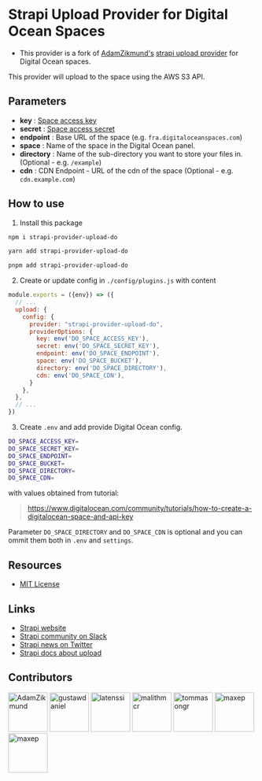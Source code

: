 # Strapi Upload Provider for Digital Ocean Spaces
- This provider is a fork of [AdamZikmund's](https://github.com/AdamZikmund) [strapi upload provider](https://github.com/AdamZikmund/strapi-provider-upload-digitalocean) for Digital Ocean spaces.

This provider will upload to the space using the AWS S3 API.

## Parameters
- **key** : [Space access key](https://cloud.digitalocean.com/account/api/tokens)
- **secret** : [Space access secret](https://cloud.digitalocean.com/account/api/tokens)
- **endpoint** : Base URL of the space (e.g. `fra.digitaloceanspaces.com`)
- **space** : Name of the space in the Digital Ocean panel.
- **directory** : Name of the sub-directory you want to store your files in. (Optional - e.g. `/example`)
- **cdn** : CDN Endpoint - URL of the cdn of the space (Optional - e.g. `cdn.example.com`)

## How to use

1. Install this package

```bash
npm i strapi-provider-upload-do
```
```bash
yarn add strapi-provider-upload-do
```
```bash
pnpm add strapi-provider-upload-do
```

2. Create or update config in `./config/plugins.js` with content

```js
module.exports = ({env}) => ({
  // ...
  upload: {
    config: {
      provider: "strapi-provider-upload-do", 
      providerOptions: {
        key: env('DO_SPACE_ACCESS_KEY'),
        secret: env('DO_SPACE_SECRET_KEY'),
        endpoint: env('DO_SPACE_ENDPOINT'),
        space: env('DO_SPACE_BUCKET'),
        directory: env('DO_SPACE_DIRECTORY'),
        cdn: env('DO_SPACE_CDN'),
      }
    },
  }, 
  // ...
})

```

3. Create `.env` and add provide Digital Ocean config.

```bash
DO_SPACE_ACCESS_KEY=
DO_SPACE_SECRET_KEY=
DO_SPACE_ENDPOINT=
DO_SPACE_BUCKET=
DO_SPACE_DIRECTORY=
DO_SPACE_CDN=
```

with values obtained from tutorial:

> https://www.digitalocean.com/community/tutorials/how-to-create-a-digitalocean-space-and-api-key

Parameter `DO_SPACE_DIRECTORY` and `DO_SPACE_CDN` is optional and you can ommit them both in `.env` and `settings`.

## Resources

- [MIT License](LICENSE.md)

## Links

- [Strapi website](http://strapi.io/)
- [Strapi community on Slack](http://slack.strapi.io)
- [Strapi news on Twitter](https://twitter.com/strapijs)
- [Strapi docs about upload](https://strapi.io/documentation/3.0.0-beta.x/plugins/upload.html#configuration)

## Contributors
<a href="https://github.com/AdamZikmund"><img src="https://avatars.githubusercontent.com/u/4062779?v=3" title="AdamZikmund" width="80" height="80"></a>
<a href="https://github.com/gustawdaniel"><img src="https://avatars.githubusercontent.com/u/16663028?v=3" title="gustawdaniel" width="80" height="80"></a>
<a href="https://github.com/latenssi"><img src="https://avatars.githubusercontent.com/u/1526792?v=4" title="latenssi" width="80" height="80"></a>
<a href="https://github.com/malithmcr"><img src="https://avatars.githubusercontent.com/u/4549859?v=4" title="malithmcr" width="80" height="80"></a>
<a href="https://github.com/tommasongr"><img src="https://avatars.githubusercontent.com/u/25225746?v=4" title="tommasongr" width="80" height="80"></a>
<a href="https://github.com/maxep"><img src="https://avatars.githubusercontent.com/u/6815992?v=4" title="maxep" width="80" height="80"></a>
<a href="https://github.com/anwarpro"><img src="https://avatars.githubusercontent.com/u/47409922?v=4" title="maxep" width="80" height="80"></a>
